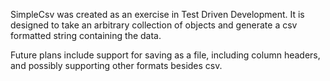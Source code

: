 SimpleCsv was created as an exercise in Test Driven Development. 
It is designed to take an arbitrary collection of objects and generate a csv formatted string containing the data.

Future plans include support for saving as a file, including column headers, and possibly supporting other formats besides csv.